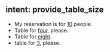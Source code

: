 ## intent: provide_table_size
- My reservation is for [10](table_size) people.
- Table for [four](table_size), please.
- Table for [eight](table_size).
- table for [3](table_size), please.
